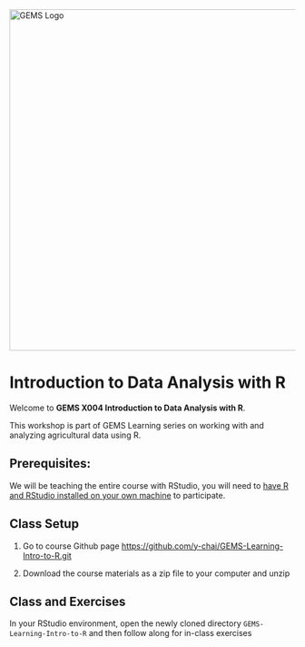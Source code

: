 <img src="images/GEMS long.png" title="GEMS" alt="GEMS Logo" width="600"/>

# Introduction to Data Analysis with R

Welcome to **GEMS X004 Introduction to Data Analysis with R**.

This workshop is part of GEMS Learning series on working with and analyzing agricultural data using R.

## Prerequisites:

We will be teaching the entire course with RStudio, you will need to [have R and RStudio installed on your own machine](https://rstudio-education.github.io/hopr/starting.html) to participate.

## Class Setup

1.  Go to course Github page <https://github.com/y-chai/GEMS-Learning-Intro-to-R.git>

2.  Download the course materials as a zip file to your computer and unzip

## Class and Exercises

In your RStudio environment, open the newly cloned directory `GEMS-Learning-Intro-to-R` and then follow along for in-class exercises
